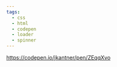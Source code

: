 ```yaml
---
tags:
  - css
  - html
  - codepen
  - loader
  - spinner
---
```


https://codepen.io/jkantner/pen/ZEqqXvo

